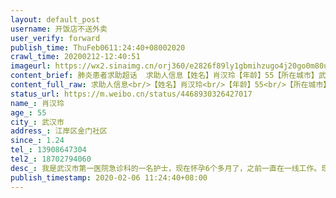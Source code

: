 ```yaml
---
layout: default_post
username: 开饭店不送外卖
user_verify: forward
publish_time: ThuFeb0611:24:40+08002020
crawl_time: 20200212-12:40:51
imageurl: https://wx2.sinaimg.cn/orj360/e2826f89ly1gbmihzugo4j20go0m80uq.jpg,https://wx2.sinaimg.cn/orj360/e2826f89ly1gbmii03rqij21jk2237s5.jpg,https://wx4.sinaimg.cn/orj360/e2826f89ly1gbmii11h4ej21jk2234qp.jpg,https://wx4.sinaimg.cn/orj360/e2826f89ly1gbmihzjk8lj21jk2237wh.jpg
content_brief: 肺炎患者求助超话  求助人信息【姓名】肖汉玲【年龄】55【所在城市】武汉市【所在小区、社区】江岸区金门社区【患病时间】1.24【联系方式】13908647304【其他紧急联系人】18702794060【病情描述】我是武汉市第一医院急诊科的一名护士，现在怀孕6个多月了，之前一直在一线工作。现在我的 ...全文
content_full_raw: 求助人信息<br/>【姓名】肖汉玲<br/>【年龄】55<br/>【所在城市】武汉市<br/>【所在小区、社区】江岸区金门社区<br/>【患病时间】1.24<br/>【联系方式】13908647304<br/>【其他紧急联系人】18702794060<br/>【病情描述】我是武汉市第一医院急诊科的一名护士，现在怀孕6个多月了，之前一直在一线工作。<br/><br/>现在我的妈妈和老公都感染了新型冠状病毒。<br/><br/>我的妈妈，肖汉玲，女，55岁，于1月24号发病1月27号在武汉市第六医院CT检测显示双肺磨玻璃样改变，重度感染。我们先后辗转于武汉市各大医院均表示没有床位不能收治，所属的金门社区及西马街道只说让我们回家等待通知。妈妈于2月1号晚被送至江岸区临时隔离点隔离，虽然三餐有人送，但是没有任何医疗救护措施，从发病到现在持续发热已经13天了，妈妈身体每况愈下，现在已经发展到了严重呼吸困难，血氧饱和度只有73%，无法下床，属于危重症了，急需呼吸机辅助呼吸，但是医院必须要核酸检测阳性才能收治入院，她的检测结果最快明天或者后天才能出来，现在病情还在不断加重，不知道还等不等得到明天。<br/><br/>我爸爸也是这么多天一直奔走在医院和社区，本来身体不太好患有高血压，家里还有一个91岁老年痴呆生活不能自理的爷爷需要他的照顾，实在是没有办法了，恳请大家能够帮帮忙，救救我妈妈！！<br/>联系电话彭光华13908647304<br/>彭昱婕18702794060<ahref='/n/人民日报'>@人民日报</a><ahref='/n/央视新闻'>@央视新闻</a><ahref='/n/凤凰全球连线'>@凤凰全球连线</a><ahref='/n/武汉广播电视台武汉新闻'>@武汉广播电视台武汉新闻</a>
status_url: https://m.weibo.cn/status/4468930326427017
name_: 肖汉玲
age_: 55
city_: 武汉市
address_: 江岸区金门社区
since_: 1.24
tel_: 13908647304
tel2_: 18702794060
desc_: 我是武汉市第一医院急诊科的一名护士，现在怀孕6个多月了，之前一直在一线工作。现在我的妈妈和老公都感染了新型冠状病毒。我的妈妈，肖汉玲，女，55岁，于1月24号发病1月27号在武汉市第六医院CT检测显示双肺磨玻璃样改变，重度感染。我们先后辗转于武汉市各大医院均表示没有床位不能收治，所属的金门社区及西马街道只说让我们回家等待通知。妈妈于2月1号晚被送至江岸区临时隔离点隔离，虽然三餐有人送，但是没有任何医疗救护措施，从发病到现在持续发热已经13天了，妈妈身体每况愈下，现在已经发展到了严重呼吸困难，血氧饱和度只有73%，无法下床，属于危重症了，急需呼吸机辅助呼吸，但是医院必须要核酸检测阳性才能收治入院，她的检测结果最快明天或者后天才能出来，现在病情还在不断加重，不知道还等不等得到明天。我爸爸也是这么多天一直奔走在医院和社区，本来身体不太好患有高血压，家里还有一个91岁老年痴呆生活不能自理的爷爷需要他的照顾，实在是没有办法了，恳请大家能够帮帮忙，救救我妈妈！！联系电话彭光华13908647304彭昱婕18702794060<ahref='/n/人民日报'>@人民日报</a><ahref='/n/央视新闻'>@央视新闻</a><ahref='/n/凤凰全球连线'>@凤凰全球连线</a><ahref='/n/武汉广播电视台武汉新闻'>@武汉广播电视台武汉新闻</a>
publish_timestamp: 2020-02-06 11:24:40+08:00
---
```

